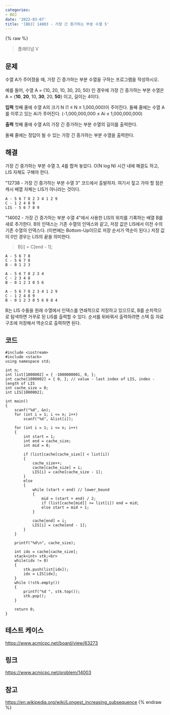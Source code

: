 ```yaml
---
categories:
- BOJ
date: '2022-03-07'
title: '[BOJ] 14003 - 가장 긴 증가하는 부분 수열 5'
---
```


{% raw %}
>플래티넘 V

## 문제
수열 A가 주어졌을 때, 가장 긴 증가하는 부분 수열을 구하는 프로그램을 작성하시오.

예를 들어, 수열 A = {10, 20, 10, 30, 20, 50} 인 경우에 가장 긴 증가하는 부분 수열은 A = {**10**,  **20**, 10,  **30**, 20,  **50**} 이고, 길이는 4이다.

**입력**
첫째 줄에 수열 A의 크기 N (1 ≤ N ≤ 1,000,000)이 주어진다.
둘째 줄에는 수열 A를 이루고 있는 Ai가 주어진다. (-1,000,000,000 ≤ Ai ≤ 1,000,000,000)

**출력**
첫째 줄에 수열 A의 가장 긴 증가하는 부분 수열의 길이를 출력한다.

둘째 줄에는 정답이 될 수 있는 가장 긴 증가하는 부분 수열을 출력한다.

##  해결
가장 긴 증가하는 부분 수열 3, 4를 합쳐 놓았다. O(N log N) 시간 내에 해결도 하고, LIS 자체도 구해야 한다.

"12738 - 가장 긴 증가하는 부분 수열 3" 코드에서 출발하자. 여기서 짚고 가야 할 점은 캐시 배열 자체는 LIS가 아니라는 것이다.
```
A - 5 6 7 8 2 3 4 1 2 9
C - 1 2 4 8 9
LIS - 5 6 7 8 9
```

"14002 - 가장 긴 증가하는 부분 수열 4"에서 사용한 LIS의 위치를 기록하는 배열 B를 새로 추가한다. B의 인덱스는 기존 수열의 인덱스와 같고, 저장 값은 LIS에서 이전 수의 기존 수열의 인덱스다. (이번에는 Bottom-Up이므로 저장 순서가 역순이 된다.) 저장 값이 0인 경우는 LIS의 끝을 의미한다.
> B[i] = C[end - 1];<br>
```
A - 5 6 7 8
C - 5 6 7 8
B - 0 1 2 3 

A - 5 6 7 8 2 3 4
C - 2 3 4 8
B - 0 1 2 3 0 5 6

A - 5 6 7 8 2 3 4 1 2 9
C - 1 2 4 8 9
B - 0 1 2 3 0 5 6 0 8 4
```
B는 LIS 수들을 원래 수열에서 인덱스를 연쇄적으로 저장하고 있으므로, B를 순차적으로 탐색하면 거꾸로 된 LIS를 출력할 수 있다. 순서를 뒤바꿔서 출력하려면 스택 등 자료구조에 저장해서 역순으로 출력하면 된다.


## 코드
```
#include <iostream>
#include <stack>
using namespace std;

int n;
int list[1000002] = { -1000000001, 0, };
int cache[1000002] = { 0, }; // value - last index of LIS, index - length of LIS 
int cache_size = 0;
int LIS[1000002];

int main()
{
	scanf("%d", &n);
	for (int i = 1; i <= n; i++)
		scanf("%d", &list[i]);

	for (int i = 1; i <= n; i++)
	{
		int start = 1;
		int end = cache_size;
		int mid = 0;

		if (list[cache[cache_size]] < list[i])
		{
			cache_size++;
			cache[cache_size] = i;
			LIS[i] = cache[cache_size - 1];
		}
		else
		{
			while (start < end) // lower_bound
			{
				mid = (start + end) / 2;
				if (list[cache[mid]] >= list[i]) end = mid;
				else start = mid + 1;
			}

			cache[end] = i;
			LIS[i] = cache[end - 1];
		}
	}

	printf("%d\n", cache_size);

	int idx = cache[cache_size];
	stack<int> stk;<br>
	while(idx != 0)
	{
		stk.push(list[idx]);
		idx = LIS[idx];
	}
	while (!stk.empty())
	{
		printf("%d ", stk.top());
		stk.pop();
	}

	return 0;
}
```

## 테스트 케이스
https://www.acmicpc.net/board/view/63273


## 링크
https://www.acmicpc.net/problem/14003

## 참고
https://en.wikipedia.org/wiki/Longest_increasing_subsequence
{% endraw %}